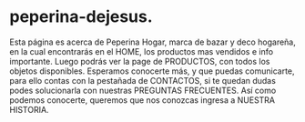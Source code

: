 # peperina-dejesus.
  Esta página es acerca de Peperina Hogar, marca de bazar y deco hogareña, en la cual encontrarás en el HOME, los productos mas vendidos e info importante. Luego podrás ver la page de PRODUCTOS, con todos los objetos disponibles. Esperamos conocerte más, y que puedas comunicarte, para ello contas con la pestañada de CONTACTOS, si te quedan dudas podes solucionarla con nuestras PREGUNTAS FRECUENTES. Así como podemos conocerte, queremos que nos conozcas ingresa a NUESTRA HISTORIA.
                 
